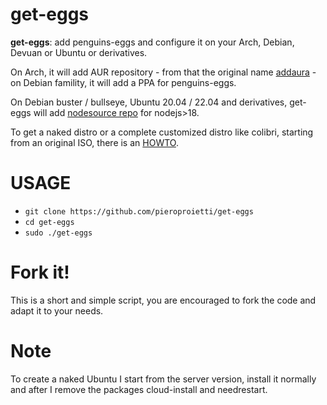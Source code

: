 # get-eggs

**get-eggs**: add penguins-eggs and configure it on your Arch, Debian, Devuan or Ubuntu or derivatives.

On Arch, it will add AUR repository - from that the original name [addaura](./documentation/NAMING.md) - on Debian famility, it will add a PPA for penguins-eggs.

On Debian buster / bullseye, Ubuntu 20.04 / 22.04 and derivatives, get-eggs
will add [nodesource repo](https://github.com/nodesource/distributions?tab=readme-ov-file#debian-and-ubuntu-based-distributions) for nodejs>18.


To get a naked distro or a complete customized distro like colibri, starting from an original ISO, there is an [HOWTO](./documentation/HOWTO.md).

# USAGE

* `git clone https://github.com/pieroproietti/get-eggs`
* `cd get-eggs`
* `sudo ./get-eggs`

# Fork it!
This is a short and simple script, you are encouraged to fork the code and adapt it to your needs.

# Note
To create a naked Ubuntu I start from the server version, install it normally and after I remove the packages cloud-install and needrestart.
